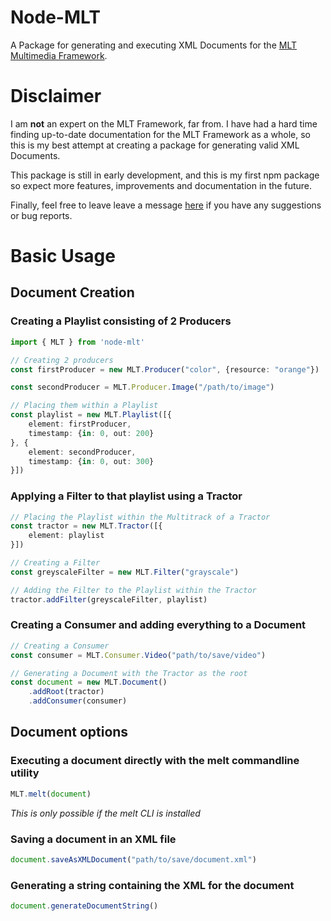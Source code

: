 # **Node-MLT**
A Package for generating and executing XML Documents for the [MLT Multimedia Framework](https://www.mltframework.org/ "MLT Multimedia Framework").

# **Disclaimer**
I am **not** an expert on the MLT Framework, far from. I have had a hard time finding up-to-date documentation for the MLT Framework as a whole, so this is my best attempt at creating a package for generating valid XML Documents. 

This package is still in early development, and this is my first npm package so expect more features, improvements and documentation in the future.

Finally, feel free to leave leave a message [here](https://github.com/RasmusBV/node-mlt/issues "RasmusBV/node-mlt/issues") if you have any suggestions or bug reports.

# **Basic Usage**
## **Document Creation**
### Creating a Playlist consisting of 2 Producers
```TypeScript
import { MLT } from 'node-mlt'

// Creating 2 producers
const firstProducer = new MLT.Producer("color", {resource: "orange"})

const secondProducer = MLT.Producer.Image("/path/to/image")

// Placing them within a Playlist
const playlist = new MLT.Playlist([{
    element: firstProducer,
    timestamp: {in: 0, out: 200}
}, {
    element: secondProducer,
    timestamp: {in: 0, out: 300}
}])
```

### Applying a Filter to that playlist using a Tractor
```TypeScript
// Placing the Playlist within the Multitrack of a Tractor
const tractor = new MLT.Tractor([{
    element: playlist
}])

// Creating a Filter
const greyscaleFilter = new MLT.Filter("grayscale")

// Adding the Filter to the Playlist within the Tractor
tractor.addFilter(greyscaleFilter, playlist)
```

### Creating a Consumer and adding everything to a Document
```TypeScript
// Creating a Consumer
const consumer = MLT.Consumer.Video("path/to/save/video")

// Generating a Document with the Tractor as the root
const document = new MLT.Document()
    .addRoot(tractor)
    .addConsumer(consumer)
```
## **Document options**
### **Executing a document directly with the melt commandline utility**
```TypeScript
MLT.melt(document)
```
*This is only possible if the melt CLI is installed*
### **Saving a document in an XML file**
```TypeScript
document.saveAsXMLDocument("path/to/save/document.xml")
```

### **Generating a string containing the XML for the document**
```TypeScript
document.generateDocumentString()
```